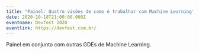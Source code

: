 ```yaml
---
title: "Painel: Quatro visões de como é trabalhar com Machine Learning"
date: 2020-10-18T21:00:00.000Z
eventname: Devfest 2020
eventlink: https://devfest.com.br/
---
```

Painel em conjunto com outras GDEs de Machine Learning.